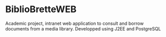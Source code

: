 # BiblioBretteWEB
Academic project, intranet web application to consult and borrow documents from a media library. Developped using J2EE and PostgreSQL
